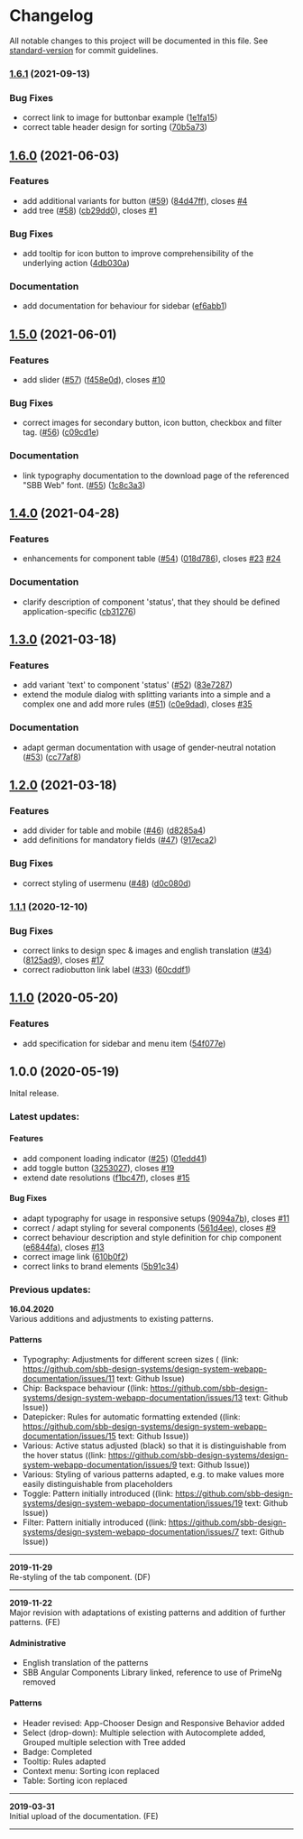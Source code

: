 # Changelog

All notable changes to this project will be documented in this file. See [standard-version](https://github.com/conventional-changelog/standard-version) for commit guidelines.

### [1.6.1](https://github.com/sbb-design-systems/design-system-webapp-documentation/compare/v1.6.0...v1.6.1) (2021-09-13)


### Bug Fixes

* correct link to image for buttonbar example ([1e1fa15](https://github.com/sbb-design-systems/design-system-webapp-documentation/commit/1e1fa1514f4795a0dde42e8f41abd477ca0eacfd))
* correct table header design for sorting ([70b5a73](https://github.com/sbb-design-systems/design-system-webapp-documentation/commit/70b5a7359c1ad04cb4982d833e90318f6c7ad0a9))

## [1.6.0](https://github.com/sbb-design-systems/design-system-webapp-documentation/compare/v1.5.0...v1.6.0) (2021-06-03)


### Features

* add additional variants for button ([#59](https://github.com/sbb-design-systems/design-system-webapp-documentation/issues/59)) ([84d47ff](https://github.com/sbb-design-systems/design-system-webapp-documentation/commit/84d47ff4f901446facecb8037a6a2d42be29d5eb)), closes [#4](https://github.com/sbb-design-systems/design-system-webapp-documentation/issues/4)
* add tree ([#58](https://github.com/sbb-design-systems/design-system-webapp-documentation/issues/58)) ([cb29dd0](https://github.com/sbb-design-systems/design-system-webapp-documentation/commit/cb29dd0413775dde32dabb614e9b4aef77729752)), closes [#1](https://github.com/sbb-design-systems/design-system-webapp-documentation/issues/1)


### Bug Fixes

* add tooltip for icon button to improve comprehensibility of the underlying action ([4db030a](https://github.com/sbb-design-systems/design-system-webapp-documentation/commit/4db030a7b9c0adb3aa985aa2bf8c43d961ecbec7))


### Documentation

* add documentation for behaviour for sidebar ([ef6abb1](https://github.com/sbb-design-systems/design-system-webapp-documentation/commit/ef6abb1a653c282b7da017644f5f2b02403eabd5))

## [1.5.0](https://github.com/sbb-design-systems/design-system-webapp-documentation/compare/v1.4.0...v1.5.0) (2021-06-01)


### Features

* add slider ([#57](https://github.com/sbb-design-systems/design-system-webapp-documentation/issues/57)) ([f458e0d](https://github.com/sbb-design-systems/design-system-webapp-documentation/commit/f458e0d54a519804e1b0804b1ce66611ec5522f5)), closes [#10](https://github.com/sbb-design-systems/design-system-webapp-documentation/issues/10)


### Bug Fixes

* correct images for secondary button, icon button, checkbox and filter tag. ([#56](https://github.com/sbb-design-systems/design-system-webapp-documentation/issues/56)) ([c09cd1e](https://github.com/sbb-design-systems/design-system-webapp-documentation/commit/c09cd1ef7f7b06befc54f48253730f912f66d2d8))


### Documentation

* link typography documentation to the download page of the referenced "SBB Web" font. ([#55](https://github.com/sbb-design-systems/design-system-webapp-documentation/issues/55)) ([1c8c3a3](https://github.com/sbb-design-systems/design-system-webapp-documentation/commit/1c8c3a3b3574242eb7b17aad0d6c9015ea4a94f2))

## [1.4.0](https://github.com/sbb-design-systems/design-system-webapp-documentation/compare/v1.3.0...v1.4.0) (2021-04-28)


### Features

* enhancements for component table ([#54](https://github.com/sbb-design-systems/design-system-webapp-documentation/issues/54)) ([018d786](https://github.com/sbb-design-systems/design-system-webapp-documentation/commit/018d7862f4d5c3a33d86a7994bf9445394fcd7cb)), closes [#23](https://github.com/sbb-design-systems/design-system-webapp-documentation/issues/23) [#24](https://github.com/sbb-design-systems/design-system-webapp-documentation/issues/24)


### Documentation

* clarify description of component 'status', that they should be defined application-specific ([cb31276](https://github.com/sbb-design-systems/design-system-webapp-documentation/commit/cb312761f7647cadfdcf6166a87898a4a11af0ba))

## [1.3.0](https://github.com/sbb-design-systems/design-system-webapp-documentation/compare/v1.2.0...v1.3.0) (2021-03-18)


### Features

* add variant 'text' to component 'status' ([#52](https://github.com/sbb-design-systems/design-system-webapp-documentation/issues/52)) ([83e7287](https://github.com/sbb-design-systems/design-system-webapp-documentation/commit/83e72875184873af74031e9d8415ae343470a1b2))
* extend the module dialog with splitting variants into a simple and a complex one and add more rules ([#51](https://github.com/sbb-design-systems/design-system-webapp-documentation/issues/51)) ([c0e9dad](https://github.com/sbb-design-systems/design-system-webapp-documentation/commit/c0e9dadcffc7113a6e8bc494e7a7be913fc1d384)), closes [#35](https://github.com/sbb-design-systems/design-system-webapp-documentation/issues/35)


### Documentation
* adapt german documentation with usage of gender-neutral notation ([#53](https://github.com/sbb-design-systems/design-system-webapp-documentation/issues/53)) ([cc77af8](https://github.com/sbb-design-systems/design-system-webapp-documentation/commit/cc77af81d775208fe1831b76da7f012c0597fdda))

## [1.2.0](https://github.com/sbb-design-systems/design-system-webapp-documentation/compare/v1.1.1...v1.2.0) (2021-03-18)


### Features

* add divider for table and mobile ([#46](https://github.com/sbb-design-systems/design-system-webapp-documentation/issues/46)) ([d8285a4](https://github.com/sbb-design-systems/design-system-webapp-documentation/commit/d8285a45d17ab4934e94f77be28f0a22c2bf994e))
* add definitions for mandatory fields ([#47](https://github.com/sbb-design-systems/design-system-webapp-documentation/issues/47)) ([917eca2](https://github.com/sbb-design-systems/design-system-webapp-documentation/commit/917eca27a5c239ee97e394ba397cdb41ac3678dc))


### Bug Fixes

* correct styling of usermenu ([#48](https://github.com/sbb-design-systems/design-system-webapp-documentation/issues/48)) ([d0c080d](https://github.com/sbb-design-systems/design-system-webapp-documentation/commit/d0c080db5b511eac22b3a89dee0c6176e099383f))

### [1.1.1](https://github.com/sbb-design-systems/design-system-webapp-documentation/compare/v1.1.0...v1.1.1) (2020-12-10)


### Bug Fixes

* correct links to design spec & images and english translation ([#34](https://github.com/sbb-design-systems/design-system-webapp-documentation/issues/34)) ([8125ad9](https://github.com/sbb-design-systems/design-system-webapp-documentation/commit/8125ad93cd4ba2f3b5ec71701fed10923e99a8be)), closes [#17](https://github.com/sbb-design-systems/design-system-webapp-documentation/issues/17)
* correct radiobutton link label ([#33](https://github.com/sbb-design-systems/design-system-webapp-documentation/issues/33)) ([60cddf1](https://github.com/sbb-design-systems/design-system-webapp-documentation/commit/60cddf1e5e53d09d2dd49f6f330f097dcd2cae37))

## [1.1.0](https://github.com/sbb-design-systems/design-system-webapp-documentation/compare/v1.0.0...v1.1.0) (2020-05-20)


### Features

* add specification for sidebar and menu item ([54f077e](https://github.com/sbb-design-systems/design-system-webapp-documentation/commit/54f077eb393055102be55ac18e30143adbdcf03f))

## 1.0.0 (2020-05-19)
Inital release.

### Latest updates:

#### Features

* add component loading indicator ([#25](https://github.com/sbb-design-systems/design-system-webapp-documentation/issues/25)) ([01edd41](https://github.com/sbb-design-systems/design-system-webapp-documentation/commit/01edd41813fca7be1040cc982a86ad8e9b6c863d))
* add toggle button ([3253027](https://github.com/sbb-design-systems/design-system-webapp-documentation/commit/3253027a284812cdae0a034657f3b953e42783e0)), closes [#19](https://github.com/sbb-design-systems/design-system-webapp-documentation/issues/19)
* extend date resolutions ([f1bc47f](https://github.com/sbb-design-systems/design-system-webapp-documentation/commit/f1bc47f09b759eded2d7e3d298b3d07769c537af)), closes [#15](https://github.com/sbb-design-systems/design-system-webapp-documentation/issues/15)


#### Bug Fixes

* adapt typography for usage in responsive setups ([9094a7b](https://github.com/sbb-design-systems/design-system-webapp-documentation/commit/9094a7bce1a206eb79761f420073b9a1aeaaacd7)), closes [#11](https://github.com/sbb-design-systems/design-system-webapp-documentation/issues/11)
* correct / adapt styling for several components ([561d4ee](https://github.com/sbb-design-systems/design-system-webapp-documentation/commit/561d4eefd3f3384f5383b9b06014601f728a3e86)), closes [#9](https://github.com/sbb-design-systems/design-system-webapp-documentation/issues/9)
* correct behaviour description and style definition for chip component ([e6844fa](https://github.com/sbb-design-systems/design-system-webapp-documentation/commit/e6844fa529b06ac2d1bc33c084a875e3839476f5)), closes [#13](https://github.com/sbb-design-systems/design-system-webapp-documentation/issues/13)
* correct image link ([610b0f2](https://github.com/sbb-design-systems/design-system-webapp-documentation/commit/610b0f28d96d408914d8bad0064cb53f7f0c9222))
* correct links to brand elements ([5b91c34](https://github.com/sbb-design-systems/design-system-webapp-documentation/commit/5b91c34b1f849f0da3a427ee11198bcae461d28e))

### Previous updates:
**16.04.2020**<br>
Various additions and adjustments to existing patterns.

#### Patterns
- Typography: Adjustments for different screen sizes ( (link: https://github.com/sbb-design-systems/design-system-webapp-documentation/issues/11 text: Github Issue)
- Chip: Backspace behaviour ((link: https://github.com/sbb-design-systems/design-system-webapp-documentation/issues/13 text: Github Issue))
- Datepicker: Rules for automatic formatting extended ((link: https://github.com/sbb-design-systems/design-system-webapp-documentation/issues/15 text: Github Issue))
- Various: Active status adjusted (black) so that it is distinguishable from the hover status ((link: https://github.com/sbb-design-systems/design-system-webapp-documentation/issues/9 text: Github Issue))
- Various: Styling of various patterns adapted, e.g. to make values more easily distinguishable from placeholders
- Toggle: Pattern initially introduced ((link: https://github.com/sbb-design-systems/design-system-webapp-documentation/issues/19 text: Github Issue))
- Filter: Pattern initially introduced ((link: https://github.com/sbb-design-systems/design-system-webapp-documentation/issues/7 text: Github Issue))

* * *
**2019-11-29**<br>
Re-styling of the tab component. (DF)
* * *
**2019-11-22**<br>
Major revision with adaptations of existing patterns and addition of further patterns. (FE)

#### Administrative
- English translation of the patterns
- SBB Angular Components Library linked, reference to use of PrimeNg removed


#### Patterns
- Header revised: App-Chooser Design and Responsive Behavior added
- Select (drop-down): Multiple selection with Autocomplete added, Grouped multiple selection with Tree added
- Badge: Completed
- Tooltip: Rules adapted
- Context menu: Sorting icon replaced
- Table: Sorting icon replaced
* * *
**2019-03-31**<br>
Initial upload of the documentation. (FE)
* * *

